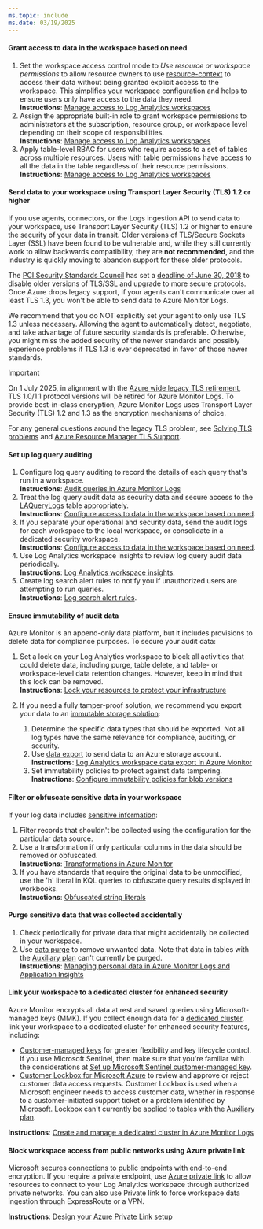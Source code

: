```yaml
---
ms.topic: include
ms.date: 03/19/2025
---
```


#### Grant access to data in the workspace based on need

1. Set the workspace access control mode to *Use resource or workspace permissions* to allow resource owners to use [resource-context](../manage-access.md#access-mode) to access their data without being granted explicit access to the workspace. This simplifies your workspace configuration and helps to ensure users only have access to the data they need. <br>**Instructions**: [Manage access to Log Analytics workspaces](../manage-access.md#access-mode) 
1. Assign the appropriate built-in role to grant workspace permissions to administrators at the subscription, resource group, or workspace level depending on their scope of responsibilities. <br>**Instructions**: [Manage access to Log Analytics workspaces](../manage-access.md#azure-rbac)
1. Apply table-level RBAC for users who require access to a set of tables across multiple resources. Users with table permissions have access to all the data in the table regardless of their resource permissions.<br>**Instructions**: [Manage access to Log Analytics workspaces](../manage-access.md#set-table-level-read-access)

#### Send data to your workspace using Transport Layer Security (TLS) 1.2 or higher

If you use agents, connectors, or the Logs ingestion API to send data to your workspace, use Transport Layer Security (TLS) 1.2 or higher to ensure the security of your data in transit.  Older versions of TLS/Secure Sockets Layer (SSL) have been found to be vulnerable and, while they still currently work to allow backwards compatibility, they are **not recommended**, and the industry is quickly moving to abandon support for these older protocols.

The [PCI Security Standards Council](https://www.pcisecuritystandards.org/) has set a [deadline of June 30, 2018](https://www.pcisecuritystandards.org/pdfs/PCI_SSC_Migrating_from_SSL_and_Early_TLS_Resource_Guide.pdf) to disable older versions of TLS/SSL and upgrade to more secure protocols. Once Azure drops legacy support, if your agents can't communicate over at least TLS 1.3, you won't be able to send data to Azure Monitor Logs.

We recommend that you do NOT explicitly set your agent to only use TLS 1.3 unless necessary. Allowing the agent to automatically detect, negotiate, and take advantage of future security standards is preferable. Otherwise, you might miss the added security of the newer standards and possibly experience problems if TLS 1.3 is ever deprecated in favor of those newer standards.

> [!IMPORTANT]
>  On 1 July 2025, in alignment with the [Azure wide legacy TLS retirement](https://azure.microsoft.com/updates?id=update-retirement-tls1-0-tls1-1-versions-azure-services), TLS 1.0/1.1 protocol versions will be retired for Azure Monitor Logs. To provide best-in-class encryption, Azure Monitor Logs uses Transport Layer Security (TLS) 1.2 and 1.3 as the encryption mechanisms of choice. 

For any general questions around the legacy TLS problem, see [Solving TLS problems](/security/engineering/solving-tls1-problem) and [Azure Resource Manager TLS Support](/azure/azure-resource-manager/management/tls-support).

#### Set up log query auditing

1. Configure log query auditing to record the details of each query that's run in a workspace. <br>**Instructions**: [Audit queries in Azure Monitor Logs](../query-audit.md)
1. Treat the log query audit data as security data and secure access to the [LAQueryLogs](/azure/azure-monitor/reference/tables/laquerylogs) table appropriately. <br>**Instructions**: [Configure access to data in the workspace based on need](#grant-access-to-data-in-the-workspace-based-on-need).
1. If you separate your operational and security data, send the audit logs for each workspace to the local workspace, or consolidate in a dedicated security workspace. <br>**Instructions**: [Configure access to data in the workspace based on need](#grant-access-to-data-in-the-workspace-based-on-need).
1. Use Log Analytics workspace insights to review log query audit data periodically. <br>**Instructions**: [Log Analytics workspace insights](../log-analytics-workspace-insights-overview.md).
1. Create log search alert rules to notify you if unauthorized users are attempting to run queries. <br>**Instructions**: [Log search alert rules](../../alerts/alerts-create-log-alert-rule.md).

#### Ensure immutability of audit data

Azure Monitor is an append-only data platform, but it includes provisions to delete data for compliance purposes. To secure your audit data:

1. Set a lock on your Log Analytics workspace to block all activities that could delete data, including purge, table delete, and table- or workspace-level data retention changes. However, keep in mind that this lock can be removed. <br>**Instructions**: [Lock your resources to protect your infrastructure](/azure/azure-resource-manager/management/lock-resources)
1. If you need a fully tamper-proof solution, we recommend you export your data to an [immutable storage solution](/azure/storage/blobs/immutable-storage-overview):

    1. Determine the specific data types that should be exported. Not all log types have the same relevance for compliance, auditing, or security.
    1. Use [data export](../logs-data-export.md) to send data to an Azure storage account.<br>**Instructions**: [Log Analytics workspace data export in Azure Monitor](../logs-data-export.md)
    1. Set immutability policies to protect against data tampering.<br>**Instructions**: [Configure immutability policies for blob versions](/azure/storage/blobs/immutable-policy-configure-version-scope)

#### Filter or obfuscate sensitive data in your workspace

If your log data includes [sensitive information](../personal-data-mgmt.md): 

1. Filter records that shouldn't be collected using the configuration for the particular data source.
1. Use a transformation if only particular columns in the data should be removed or obfuscated.<br>**Instructions**: [Transformations in Azure Monitor](../../../azure-monitor/essentials/data-collection-transformations.md)
1. If you have standards that require the original data to be unmodified, use the 'h' literal in KQL queries to obfuscate query results displayed in workbooks.<br>**Instructions**: [Obfuscated string literals](/azure/data-explorer/kusto/query/scalar-data-types/string#obfuscated-string-literals)

#### Purge sensitive data that was collected accidentally 

1. Check periodically for private data that might accidentally be collected in your workspace.
1. Use [data purge](../personal-data-mgmt.md#export-delete-or-purge-personal-data) to remove unwanted data. Note that data in tables with the [Auxiliary plan](../data-platform-logs.md#table-plans) can't currently be purged. <br>**Instructions**: [Managing personal data in Azure Monitor Logs and Application Insights](../personal-data-mgmt.md#export-delete-or-purge-personal-data) 

#### Link your workspace to a dedicated cluster for enhanced security

Azure Monitor encrypts all data at rest and saved queries using Microsoft-managed keys (MMK). If you collect enough data for a [dedicated cluster](../logs-dedicated-clusters.md), link your workspace to a dedicated cluster for enhanced security features, including:

- [Customer-managed keys](../customer-managed-keys.md) for greater flexibility and key lifecycle control. If you use Microsoft Sentinel, then make sure that you're familiar with the considerations at [Set up Microsoft Sentinel customer-managed key](/azure/sentinel/customer-managed-keys#considerations).
- [Customer Lockbox for Microsoft Azure](/azure/security/fundamentals/customer-lockbox-overview) to review and approve or reject customer data access requests. Customer Lockbox is used when a Microsoft engineer needs to access customer data, whether in response to a customer-initiated support ticket or a problem identified by Microsoft. Lockbox can't currently be applied to tables with the [Auxiliary plan](../data-platform-logs.md#table-plans).

**Instructions**: [Create and manage a dedicated cluster in Azure Monitor Logs](../logs-dedicated-clusters.md)

#### Block workspace access from public networks using Azure private link 

Microsoft secures connections to public endpoints with end-to-end encryption. If you require a private endpoint, use [Azure private link](../private-link-security.md) to allow resources to connect to your Log Analytics workspace through authorized private networks. You can also use Private link to force workspace data ingestion through ExpressRoute or a VPN.

**Instructions**:  [Design your Azure Private Link setup](../private-link-design.md) 
